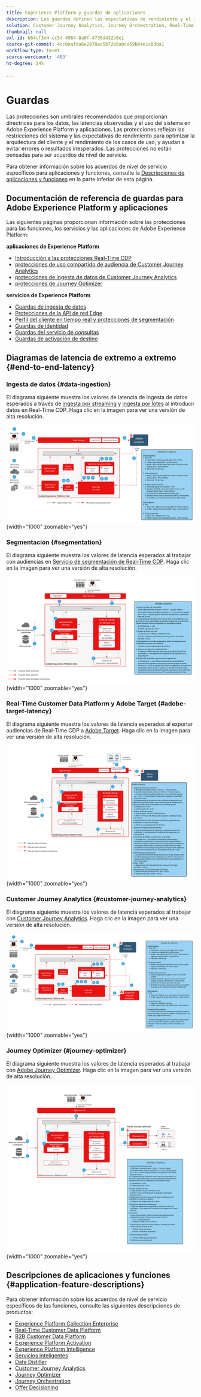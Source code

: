 ```yaml
---
title: Experience Platform y guardas de aplicaciones
description: Las guardas definen las expectativas de rendimiento y el impacto para los componentes y servicios dentro de Adobe Experience Platform y las aplicaciones
solution: Customer Journey Analytics, Journey Orchestration, Real-Time Customer Data Platform
thumbnail: null
exl-id: b64cf3e4-cc5d-4984-8a0f-4736d432b8e1
source-git-commit: 4cc0eafda6e2670ac5b72b0a0ca59b84e1c0dba1
workflow-type: tm+mt
source-wordcount: '463'
ht-degree: 24%

---
```


# Guardas

Las protecciones son umbrales recomendados que proporcionan directrices para los datos, las latencias observadas y el uso del sistema en Adobe Experience Platform y aplicaciones. Las protecciones reflejan las restricciones del sistema y las expectativas de rendimiento para optimizar la arquitectura del cliente y el rendimiento de los casos de uso, y ayudan a evitar errores o resultados inesperados. Las protecciones no están pensadas para ser acuerdos de nivel de servicio.

Para obtener información sobre los acuerdos de nivel de servicio específicos para aplicaciones y funciones, consulte la [Descripciones de aplicaciones y funciones](#application-feature-descriptions) en la parte inferior de esta página.


## Documentación de referencia de guardas para Adobe Experience Platform y aplicaciones

Las siguientes páginas proporcionan información sobre las protecciones para las funciones, los servicios y las aplicaciones de Adobe Experience Platform:

**aplicaciones de Experience Platform**

* [Introducción a las protecciones Real-Time CDP](https://experienceleague.adobe.com/docs/experience-platform/rtcdp/guardrails/overview.html)
* [protecciones de uso compartido de audiencia de Customer Journey Analytics](https://experienceleague.adobe.com/docs/analytics-platform/using/cja-components/audiences/publish.html#latency)
* [protecciones de ingesta de datos de Customer Journey Analytics](https://experienceleague.adobe.com/docs/experience-platform/sources/connectors/adobe-applications/analytics.html#what-is-the-expected-latency-for-analytics-data-on-platform%3F)
* [protecciones de Journey Optimizer](https://experienceleague.adobe.com/docs/journey-optimizer/using/get-started/guardrails.html)

**servicios de Experience Platform**

* [Guardas de ingesta de datos](https://experienceleague.adobe.com/docs/experience-platform/ingestion/guardrails.html)
* [Protecciones de la API de red Edge](https://experienceleague.adobe.com/docs/experience-platform/edge-network-server-api/guardrails.html)
* [Perfil del cliente en tiempo real y protecciones de segmentación](https://experienceleague.adobe.com/docs/experience-platform/profile/guardrails.html?lang=es)
* [Guardas de identidad](https://experienceleague.adobe.com/docs/experience-platform/identity/guardrails.html?lang=es)
* [Guardas del servicio de consultas](https://experienceleague.adobe.com/docs/experience-platform/query/guardrails.html?lang=es)
* [Guardas de activación de destino](https://experienceleague.adobe.com/docs/experience-platform/destinations/guardrails.html?lang=es)

## Diagramas de latencia de extremo a extremo {#end-to-end-latency}

### Ingesta de datos {#data-ingestion}

El diagrama siguiente muestra los valores de latencia de ingesta de datos esperados a través de [ingesta por streaming](https://experienceleague.adobe.com/docs/experience-platform/ingestion/streaming/overview.html) y [ingesta por lotes](https://experienceleague.adobe.com/docs/experience-platform/ingestion/batch/getting-started.html?lang=es) al introducir datos en Real-Time CDP. Haga clic en la imagen para ver una versión de alta resolución.

![Información general visual de alto nivel sobre la ingesta de datos.](/help/blueprints/experience-platform/deployment/assets/aep_data_flow_guardrails.svg "Introducción visual de alto nivel a la ingesta de datos y valores de latencia"){width="1000" zoomable="yes"}

### Segmentación {#segmentation}

El diagrama siguiente muestra los valores de latencia esperados al trabajar con audiencias en [Servicio de segmentación de Real-Time CDP](https://experienceleague.adobe.com/docs/experience-platform/segmentation/home.html?lang=es). Haga clic en la imagen para ver una versión de alta resolución.

![Resumen visual de alto nivel de segmentación.](/help/blueprints/experience-platform/deployment/assets/segmentation_guardrails.svg "Información general visual de alto nivel de segmentación y valores de latencia"){width="1000" zoomable="yes"}

### Real-Time Customer Data Platform y Adobe Target {#adobe-target-latency}

El diagrama siguiente muestra los valores de latencia esperados al exportar audiencias de Real-Time CDP a [Adobe Target](https://experienceleague.adobe.com/docs/experience-platform/destinations/catalog/personalization/adobe-target-connection.html?lang=es). Haga clic en la imagen para ver una versión de alta resolución.

![Información general visual de alto nivel sobre la exportación a Adobe Target.](/help/blueprints/experience-platform/deployment/assets/RTCDP_Target_guardrails.svg "Exportar audiencias a valores de latencia e información general visual de alto nivel de Adobe Target"){width="1000" zoomable="yes"}

### Customer Journey Analytics     {#customer-journey-analytics}

El diagrama siguiente muestra los valores de latencia esperados al trabajar con [Customer Journey Analytics](https://experienceleague.adobe.com/docs/analytics-platform/using/cja-overview/cja-overview.html?lang=en). Haga clic en la imagen para ver una versión de alta resolución.

![Información general sobre el trabajo con Customer Journey Analytics visual de alto nivel.](/help/blueprints/experience-platform/deployment/assets/CJA_guardrails.svg "Uso de valores de latencia e información general visual de alto nivel de Customer Journey Analytics"){width="1000" zoomable="yes"}

### Journey Optimizer   {#journey-optimizer}

El diagrama siguiente muestra los valores de latencia esperados al trabajar con [Adobe Journey Optimizer](https://experienceleague.adobe.com/docs/journey-optimizer/using/get-started/get-started.html?lang=en). Haga clic en la imagen para ver una versión de alta resolución.

![Información general visual de alto nivel sobre el uso de Adobe Journey Optimizer.](/help/blueprints/experience-platform/deployment/assets/AJO_guardrails.svg "Uso de valores de latencia e información general visual de alto nivel de Adobe Journey Optimizer"){width="1000" zoomable="yes"}

## Descripciones de aplicaciones y funciones {#application-feature-descriptions}

Para obtener información sobre los acuerdos de nivel de servicio específicos de las funciones, consulte las siguientes descripciones de productos:

* [Experience Platform Collection Enterprise](https://helpx.adobe.com/es/legal/product-descriptions/adobe-experience-platform-collection-enterprise.html)
* [Real-Time Customer Data Platform](https://helpx.adobe.com/es/legal/product-descriptions/real-time-customer-data-platform.html)
* [B2B Customer Data Platform](https://helpx.adobe.com/es/legal/product-descriptions/adobe-experience-platform-b2b.html)
* [Experience Platform Activation](https://helpx.adobe.com/es/legal/product-descriptions/adobe-experience-platform0.html)
* [Experience Platform Intelligence](https://helpx.adobe.com/es/legal/product-descriptions/adobe-experience-platform-intelligence---product-description.html)
* [Servicios inteligentes](https://helpx.adobe.com/es/legal/product-descriptions/intelligent-services.html)
* [Data Distiller](https://helpx.adobe.com/es/legal/product-descriptions/data-distiller.html)
* [Customer Journey Analytics](https://helpx.adobe.com/es/legal/product-descriptions/customer-journey-analytics.html)
* [Journey Optimizer](https://helpx.adobe.com/es/legal/product-descriptions/adobe-journey-optimizer.html)
* [Journey Orchestration](https://helpx.adobe.com/es/legal/product-descriptions/journey-orchestration.html)
* [Offer Decisioning](https://helpx.adobe.com/es/legal/product-descriptions/offer-decisioning-app-service.html)

